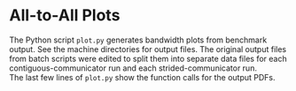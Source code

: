 # All-to-All Plots
The Python script `plot.py` generates bandwidth plots from benchmark output. See the machine directories for output files. The original output files from batch scripts were edited to split them into separate data files for each contiguous-communicator run and each strided-communicator run.  
The last few lines of `plot.py` show the function calls for the output PDFs.

